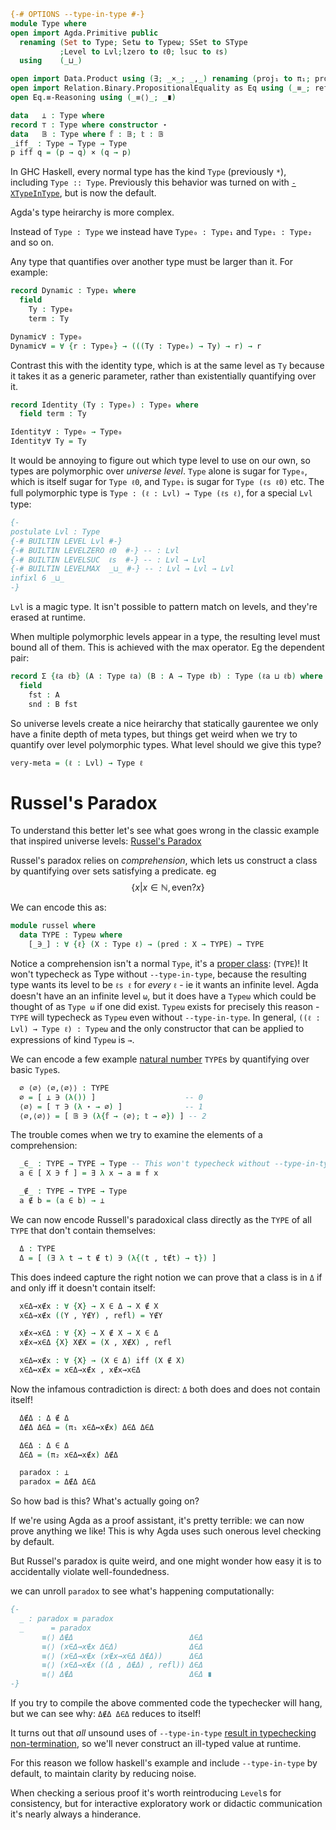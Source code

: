 ```agda
{-# OPTIONS --type-in-type #-}
module Type where
open import Agda.Primitive public
  renaming (Set to Type; Setω to Typeω; SSet to SType
           ;Level to Lvl;lzero to ℓ0; lsuc to ℓs)
  using    (_⊔_)

open import Data.Product using (∃; _×_; _,_) renaming (proj₁ to π₁; proj₂ to π₂)
open import Relation.Binary.PropositionalEquality as Eq using (_≡_; refl)
open Eq.≡-Reasoning using (_≡⟨⟩_; _∎)

data   ⊥ : Type where
record ⊤ : Type where constructor ⋆
data   𝔹 : Type where 𝕗 : 𝔹; 𝕥 : 𝔹
_iff_ : Type → Type → Type
p iff q = (p → q) × (q → p)
```

In GHC Haskell, every normal type has the kind `Type` (previously `*`), including `Type :: Type`.
Previously this behavior was turned on with [`-XTypeInType`](https://downloads.haskell.org/~ghc/latest/docs/html/users_guide/glasgow_exts.html#extension-TypeInType), but is now the default.

Agda's type heirarchy is more complex.

Instead of `Type : Type` we instead have `Type₀ : Type₁` and `Type₁ : Type₂` and so on.

Any type that quantifies over another type must be larger than it. For example:

```agda
record Dynamic : Type₁ where
  field
    Ty : Type₀
    term : Ty

Dynamic∀ : Type₀
Dynamic∀ = ∀ {r : Type₀} → (((Ty : Type₀) → Ty) → r) → r
```

Contrast this with the identity type, which is at the same level as `Ty` because it takes it as a generic parameter, rather than existentially quantifying over it.

```agda
record Identity (Ty : Type₀) : Type₀ where
  field term : Ty

Identity∀ : Type₀ → Type₀
Identity∀ Ty = Ty
``` 

It would be annoying to figure out which type level to use on our own, so types are polymorphic over _universe level_.
`Type` alone is sugar for `Type₀`, which is itself sugar for `Type ℓ0`, and `Type₁` is sugar for `Type (ℓs ℓ0)` etc.
The full polymorphic type is `Type : (ℓ : Lvl) → Type (ℓs ℓ)`, for a special `Lvl` type:

```agda
{-
postulate Lvl : Type
{-# BUILTIN LEVEL Lvl #-}
{-# BUILTIN LEVELZERO ℓ0  #-} -- : Lvl
{-# BUILTIN LEVELSUC  ℓs  #-} -- : Lvl → Lvl
{-# BUILTIN LEVELMAX  _⊔_ #-} -- : Lvl → Lvl → Lvl
infixl 6 _⊔_
-}
```

`Lvl` is a magic type. It isn't possible to pattern match on levels, and they're erased at runtime.

When multiple polymorphic levels appear in a type, the resulting level must bound all of them. This is achieved with the max operator. Eg the dependent pair:

```agda
record Σ {ℓa ℓb} (A : Type ℓa) (B : A → Type ℓb) : Type (ℓa ⊔ ℓb) where
  field
    fst : A
    snd : B fst
```

So universe levels create a nice heirarchy that statically gaurentee we only have a finite depth of meta types, but things get weird when we try to quantify over level polymorphic types. What level should we give this type?

```agda
very-meta = (ℓ : Lvl) → Type ℓ
```

# Russel's Paradox

To understand this better let's see what goes wrong in the classic example that inspired universe levels: [Russel's Paradox](https://en.wikipedia.org/wiki/Russell%27s_paradox)

Russel's paradox relies on _comprehension_, which lets us construct a class by quantifying over sets satisfying a predicate.
eg $$\{ x | x ∈ ℕ , \textrm{even?} x \}$$

We can encode this as:

```agda
module russel where
  data TYPE : Typeω where 
    [_∋_] : ∀ {ℓ} (X : Type ℓ) → (pred : X → TYPE) → TYPE
```
Notice a comprehension isn't a normal `Type`, it's a [proper class](https://en.wikipedia.org/wiki/Class_(set_theory)): (`TYPE`)!
It won't typecheck as Type without `--type-in-type`, because the resulting type wants its level to be `ℓs ℓ` for _every_ `ℓ` - ie it wants an infinite level.
Agda doesn't have an an infinite level `ω`, but it does have a `Typeω` which could be thought of as `Type ω` if one did exist.
`Typeω` exists for precisely this reason - `TYPE` will typecheck as `Typeω` even without `--type-in-type`.
In general, `((ℓ : Lvl) → Type ℓ) : Typeω` and the only constructor that can be applied to expressions of kind `Typeω` is `→`.

We can encode a few example [natural number](https://en.wikipedia.org/wiki/Set-theoretic_definition_of_natural_numbers) `TYPE`s by quantifying over basic `Type`s.

```agda
  ∅ ⟨∅⟩ ⟨∅,⟨∅⟩⟩ : TYPE
  ∅ = [ ⊥ ∋ (λ()) ]                    -- 0
  ⟨∅⟩ = [ ⊤ ∋ (λ ⋆ → ∅) ]              -- 1
  ⟨∅,⟨∅⟩⟩ = [ 𝔹 ∋ (λ{𝕗 → ⟨∅⟩; 𝕥 → ∅}) ] -- 2
```

The trouble comes when we try to examine the elements of a comprehension:

```agda
  _∈_ : TYPE → TYPE → Type -- This won't typecheck without --type-in-type
  a ∈ [ X ∋ f ] = ∃ λ x → a ≡ f x

  _∉_ : TYPE → TYPE → Type
  a ∉ b = (a ∈ b) → ⊥
 ```

We can now encode Russell's paradoxical class directly as the `TYPE` of all `TYPE` that don't contain themselves:

```agda
  Δ : TYPE
  Δ = [ (∃ λ t → t ∉ t) ∋ (λ{(t , t∉t) → t}) ]
```

This does indeed capture the right notion we can prove that a class is in `Δ` if and only iff it doesn't contain itself:

```agda
  x∈Δ→x∉x : ∀ {X} → X ∈ Δ → X ∉ X
  x∈Δ→x∉x ((Y , Y∉Y) , refl) = Y∉Y

  x∉x→x∈Δ : ∀ {X} → X ∉ X → X ∈ Δ
  x∉x→x∈Δ {X} X∉X = (X , X∉X) , refl

  x∈Δ↔x∉x : ∀ {X} → (X ∈ Δ) iff (X ∉ X)
  x∈Δ↔x∉x = x∈Δ→x∉x , x∉x→x∈Δ
```
Now the infamous contradiction is direct: `Δ` both does and does not contain itself!

```agda
  Δ∉Δ : Δ ∉ Δ
  Δ∉Δ Δ∈Δ = (π₁ x∈Δ↔x∉x) Δ∈Δ Δ∈Δ

  Δ∈Δ : Δ ∈ Δ
  Δ∈Δ = (π₂ x∈Δ↔x∉x) Δ∉Δ

  paradox : ⊥
  paradox = Δ∉Δ Δ∈Δ
```

So how bad is this? What's actually going on?

If we're using Agda as a proof assistant, it's pretty terrible: we can now prove anything we like!
This is why Agda uses such onerous level checking by default.

But Russel's paradox is quite weird, and one might wonder how easy it is to accidentally violate well-foundedness.

we can unroll `paradox` to see what's happening computationally:

```agda
{-
  _ : paradox ≡ paradox
  _      = paradox
       ≡⟨⟩ Δ∉Δ                          Δ∈Δ
       ≡⟨⟩ (x∈Δ→x∉x Δ∈Δ)                Δ∈Δ
       ≡⟨⟩ (x∈Δ→x∉x (x∉x→x∈Δ Δ∉Δ))      Δ∈Δ
       ≡⟨⟩ (x∈Δ→x∉x ((Δ , Δ∉Δ) , refl)) Δ∈Δ
       ≡⟨⟩ Δ∉Δ                          Δ∈Δ ∎
-}
```

If you try to compile the above commented code the typechecker will hang, but we can see why: `Δ∉Δ Δ∈Δ` reduces to itself!

It turns out that _all_ unsound uses of `--type-in-type` [result in typechecking non-termination](http://www.cs.nott.ac.uk/~psztxa/publ/msfp08.pdf), so we'll never construct an ill-typed value at runtime.

For this reason we follow haskell's example and include `--type-in-type` by default, to maintain clarity by reducing noise.

When checking a serious proof it's worth reintroducing `Level`s for consistency,
but for interactive exploratory work or didactic communication it's nearly always a hinderance.
